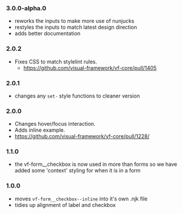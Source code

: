 ### 3.0.0-alpha.0

* reworks the inputs to make more use of nunjucks
* restyles the inputs to match latest design direction
* adds better documentation

### 2.0.2

* Fixes CSS to match stylelint rules.
  * https://github.com/visual-framework/vf-core/pull/1405

### 2.0.1

* changes any `set-` style functions to cleaner version

### 2.0.0

* Changes hover/focus interaction.
* Adds inline example.
* https://github.com/visual-framework/vf-core/pull/1228/

### 1.1.0

* the vf-form__checkbox is now used in more than forms so we have added some 'context' styling for when it is in a form

### 1.0.0

* moves `vf-form__checkbox--inline` into it's own .njk file
* tidies up alignment of label and checkbox
